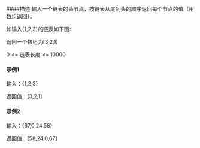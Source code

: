 ####描述
输入一个链表的头节点，按链表从尾到头的顺序返回每个节点的值（用数组返回）。

如输入{1,2,3}的链表如下图:

返回一个数组为[3,2,1]

0 <= 链表长度 <= 10000


#### 示例1

输入：{1,2,3}

返回值：[3,2,1]

#### 示例2

输入：{67,0,24,58}

返回值：[58,24,0,67]